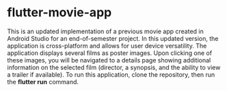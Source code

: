 # flutter-movie-app
This is an updated implementation of a previous movie app created in Android Studio for an end-of-semester project. In this updated version, the application is cross-platform and allows for user device versatility. The application displays several films as poster images. Upon clicking one of these images, you will be navigated to a details page showing additional information on the selected film (director, a synopsis, and the ability to view a trailer if available).
To run this application, clone the repository, then run the **flutter run** command.
